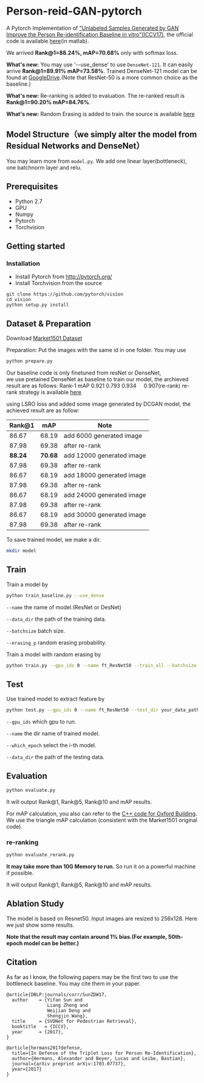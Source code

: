# Person-reid-GAN-pytorch
A Pytorch Implementation of ["Unlabeled Samples Generated by GAN Improve the Person Re-identification Baseline in vitro"(ICCV17)](http://openaccess.thecvf.com/content_ICCV_2017/papers/Zheng_Unlabeled_Samples_Generated_ICCV_2017_paper.pdf), the official code is available [here](https://github.com/layumi/Person-reID_GAN)(in matlab).


We arrived **Rank@1=88.24%, mAP=70.68%** only with softmax loss.

**What's new:** You may use '--use_dense' to use `DenseNet-121`. It can easily arrive **Rank@1=89.91% mAP=73.58%**. Trained DenseNet-121 model can be found at [GoogleDrive](https://drive.google.com/open?id=1NgZWnYBCzESgKNzLeoWUMxggZ6SSEaZL).(Note that ResNet-50 is a more common choice as the baseline.)

**What's new:** Re-ranking is added to evaluation. The re-ranked result is **Rank@1=90.20% mAP=84.76%**.

**What's new:** Random Erasing is added to train. the source is available [here](https://github.com/zhunzhong07/Random-Erasing)

## Model Structure（we simply alter the model from Residual Networks and DenseNet）
You may learn more from `model.py`. 
We add one linear layer(bottleneck), one batchnorm layer and relu.

## Prerequisites

- Python 2.7
- GPU 
- Numpy
- Pytorch
- Torchvision

## Getting started
### Installation
- Install Pytorch from http://pytorch.org/
- Install Torchvision from the source
```
git clone https://github.com/pytorch/vision
cd vision
python setup.py install
```
## Dataset & Preparation
Download [Market1501 Dataset](http://www.liangzheng.org/Project/project_reid.html)

Preparation: Put the images with the same id in one folder. You may use 
```bash
python prepare.py
```
Our baseline code is only finetuned from resNet or DenseNet,  
we use pretained DenseNet as baseline to train our model, the archieved result are as follows:
Rank-1    mAP
0.921     0.793
0.934     0.907(re-rank)
re-rank strategy is available [here](https://github.com/zhunzhong07/person-re-ranking)

using LSRO loss and added some image generated by DCGAN model, the achieved result are as follow:

 |Rank@1 | mAP | Note|
 | ----- | ---- | ---- |
 | 86.67 | 68.19 | add 6000 generated image|
 | 87.98 | 69.38 | after re-rank|
 | **88.24** | **70.68** | add 12000 generated image|
 | 87.98 | 69.38 | after re-rank|
 | 86.67 | 68.19 | add 18000 generated image|
 | 87.98 | 69.38 | after re-rank|
 | 86.67 | 68.19 | add 24000 generated image|
 | 87.98 | 69.38 | after re-rank|
 | 86.67 | 68.19 | add 30000 generated image|
 | 87.98 | 69.38 | after re-rank|

To save trained model, we make a dir.
```bash
mkdir model 
```


## Train
Train a model by
```bash
python train_baseline.py --use_dense
```

`--name` the name of model.(ResNet or DesNet)

`--data_dir` the path of the training data.

`--batchsize` batch size.

`--erasing_p` random erasing probability.

Train a model with random erasing by
```bash
python train.py --gpu_ids 0 --name ft_ResNet50 --train_all --batchsize 32  --data_dir your_data_path --erasing_p 0.5
```

## Test
Use trained model to extract feature by
```bash
python test.py --gpu_ids 0 --name ft_ResNet50 --test_dir your_data_path  --which_epoch 59
```
`--gpu_ids` which gpu to run.

`--name` the dir name of trained model.

`--which_epoch` select the i-th model.

`--data_dir` the path of the testing data.


## Evaluation
```bash
python evaluate.py
```
It will output Rank@1, Rank@5, Rank@10 and mAP results.

For mAP calculation, you also can refer to the [C++ code for Oxford Building](http://www.robots.ox.ac.uk/~vgg/data/oxbuildings/compute_ap.cpp). We use the triangle mAP calculation (consistent with the Market1501 original code).

### re-ranking
```bash
python evaluate_rerank.py
```
**It may take more than 10G Memory to run.** So run it on a powerful machine if possible. 

It will output Rank@1, Rank@5, Rank@10 and mAP results.

## Ablation Study
The model is based on Resnet50. Input images are resized to 256x128.
Here we just show some results. 

**Note that the result may contain around 1% bias.(For example, 50th-epoch model can be better.)**


## Citation
As far as I know, the following papers may be the first two to use the bottleneck baseline. You may cite them in your paper.
```
@article{DBLP:journals/corr/SunZDW17,
  author    = {Yifan Sun and
               Liang Zheng and
               Weijian Deng and
               Shengjin Wang},
  title     = {SVDNet for Pedestrian Retrieval},
  booktitle   = {ICCV},
  year      = {2017},
}

@article{hermans2017defense,
  title={In Defense of the Triplet Loss for Person Re-Identification},
  author={Hermans, Alexander and Beyer, Lucas and Leibe, Bastian},
  journal={arXiv preprint arXiv:1703.07737},
  year={2017}
}
```

